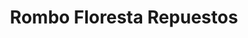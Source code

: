 ---
title: "Rombo Floresta Repuestos"
url: /ciudad-autonoma-de-buenos-aires/rombo-floresta-repuestos/
shop: Autoteile
---